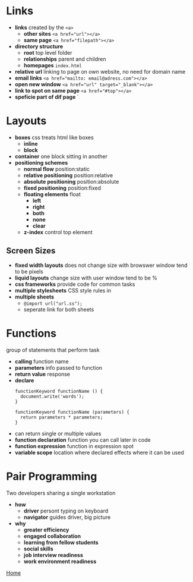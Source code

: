 # Links

- **links** created by the `<a>`
  - **other sites** `<a href="url"></a>`
  - **same page** `<a href="filepath"></a>`
- **directory structure** 
  - **root** top level folder
  - **relationships** parent and children
  - **homepages** `index.html`
- **relative url** linking to page on own website, no need for domain name
- **email links** `<a href="mailto: email@adress.com"></a>`
- **open new window** `<a href="url" target="_blank"></a>`
 - **link to spot on same page** `<a href="#top"></a>`
 - **speficie part of dif page** `<a href="url/#bottom"></a>

# Layouts

  - **boxes** css treats html like boxes
    - **inline**
    - **block**
  - **container** one block sitting in another
  - **positioning schemes**
    - **normal flow** position:static
    - **relative positioning** position:relative
    - **absolute positioning** position:absolute
    - **fixed positioning** position:fixed
    - **floating elements** float
      - **left**
      - **right**
      - **both**
      - **none**
      - **clear**
    - **z-index** control top element 
  ## Screen Sizes
  - **fixed width layouts** does not change size with browswer window tend to be pixels
  - **liquid layouts** change size with user window tend to be %
  - **css frameworks** provide code for common tasks
  - **multiple stylesheets** CSS style rules in 
  - **multiple sheets**
    -  `@import url("url.ss");`
    - seperate link for both sheets

# Functions
  group of statements that perform task
  - **calling** function name
  - **parameters** info passed to function
  - **return value** response
  - **declare** 
    ```
    functionKeyword functionName () {
      document.write('words');
    }
    ```
    ```
    functionKeyword functionName (parameters) {
      return parameters * parameters;
    }
    ```
  - can return single or multiple values
  - **function declaration** function you can call later in code
  - **function expression** function in expression spot
  - **variable scope** location where declared effects where it can be used
      
# Pair Programming
  Two developers sharing a single workstation

  - **how** 
    - **driver** persont typing on keyboard
    - **navigator** guides driver, big picture
  - **why**
    - **greater efficiency**
    - **engaged collaboration** 
    - **learning from fellow students**
    - **social skills**
    - **job interview readiness**
    - **work environment readiness**
  

  [Home](../README.md)